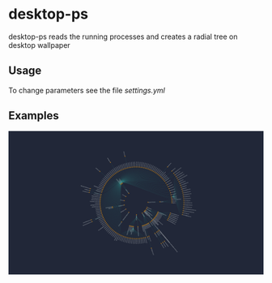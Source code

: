 # desktop-ps

desktop-ps reads the running processes and creates a radial tree on desktop wallpaper

## Usage

To change parameters see the file *settings.yml*

## Examples

![alt text](https://github.com/Zecass/desktop-ps/blob/master/examples/example0.png?raw=true)


